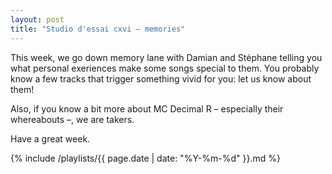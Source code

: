 ```yaml
---
layout: post
title: "Studio d'essai cxvi – memories"
---
```


This week, we go down memory lane with Damian and Stéphane telling you what personal exeriences make some songs special to them. You probably know a few tracks that trigger something vivid for you: let us know about them!

Also, if you know a bit more about MC Decimal R – especially their whereabouts –, we are takers.

Have a great week.

{% include /playlists/{{ page.date | date: "%Y-%m-%d" }}.md %}